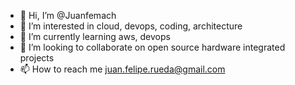 - 👋 Hi, I’m @Juanfemach
- 👀 I’m interested in cloud, devops, coding, architecture 
- 🌱 I’m currently learning aws, devops
- 💞️ I’m looking to collaborate on open source hardware integrated projects
- 📫 How to reach me juan.felipe.rueda@gmail.com

<!---
Juanfemach/Juanfemach is a ✨ special ✨ repository because its `README.md` (this file) appears on your GitHub profile.
You can click the Preview link to take a look at your changes.
--->
